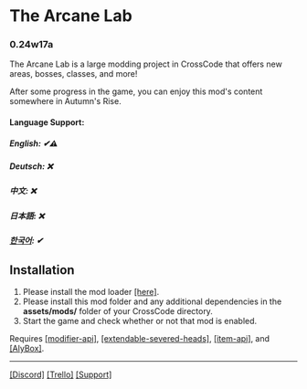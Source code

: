 # The Arcane Lab
### 0.24w17a

The Arcane Lab is a large modding project in CrossCode that offers new areas, bosses, classes, and more!

After some progress in the game, you can enjoy this mod's content somewhere in Autumn's Rise.

#### Language Support:
##### English: ✔⚠
##### Deutsch: ❌
##### 中文: ❌
##### 日本語: ❌
##### [한국어](README.md): ✔

## Installation
 1. Please install the mod loader [[here]](https://github.com/CCDirectLink/CCLoader).
 2. Please install this mod folder and any additional dependencies in the **assets/mods/** folder of your CrossCode directory.
 3. Start the game and check whether or not that mod is enabled.
 
 Requires [[modifier-api]](https://github.com/Hsifnus/modifier-api), [[extendable-severed-heads]](https://github.com/CCDirectLink/extendable-severed-heads), [[item-api]](https://github.com/CCDirectLink/item-api), and [[AlyBox]](https://github.com/lexisother/cc-alybox).

***

[[Discord]](https://discord.gg/EsQyxzr)
[[Trello]](https://trello.com/b/SD0CiV0j/%EC%95%84%EC%BC%80%EC%9D%B8-%EB%9E%A9-to-do)
[[Support]](https://paypal.me/2hh8899?locale.x=ko_KR)
